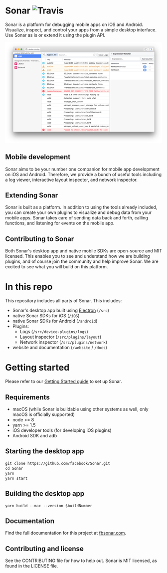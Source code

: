 # Sonar ![Travis](https://travis-ci.org/facebook/Sonar.svg?branch=master)

Sonar is a platform for debugging mobile apps on iOS and Android. Visualize, inspect, and control your apps from a simple desktop interface. Use Sonar as is or extend it using the plugin API.

![Sonar](/website/static/img/splash@2x.png)

## Mobile development

Sonar aims to be your number one companion for mobile app development on iOS and Android. Therefore, we provide a bunch of useful tools including a log viewer, interactive layout inspector, and network inspector.

## Extending Sonar

Sonar is built as a platform. In addition to using the tools already included, you can create your own plugins to visualize and debug data from your mobile apps. Sonar takes care of sending data back and forth, calling functions, and listening for events on the mobile app.

## Contributing to Sonar

Both Sonar's desktop app and native mobile SDKs are open-source and MIT licensed. This enables you to see and understand how we are building plugins, and of course join the community and help improve Sonar. We are excited to see what you will build on this platform.

# In this repo

This repository includes all parts of Sonar. This includes:

* Sonar's desktop app built using [Electron](https://electronjs.org) (`/src`)
* native Sonar SDKs for iOS (`/iOS`)
* native Sonar SDKs for Android (`/android`)
* Plugins:
  * Logs (`/src/device-plugins/logs`)
  * Layout inspector (`/src/plugins/layout`)
  * Network inspector (`/src/plugins/network`)
* website and documentation (`/website` / `/docs`)

# Getting started

Please refer to our [Getting Started guide](https://fbsonar.com/docs/getting-started.html) to set up Sonar.

## Requirements

* macOS (while Sonar is buildable using other systems as well, only macOS is officially supported)
* node >= 8
* yarn >= 1.5
* iOS developer tools (for developing iOS plugins)
* Android SDK and adb

## Starting the desktop app

```
git clone https://github.com/facebook/Sonar.git
cd Sonar
yarn
yarn start
```

## Building the desktop app

```
yarn build --mac --version $buildNumber
```

## Documentation

Find the full documentation for this project at [fbsonar.com](https://fbsonar.com/docs).

## Contributing and license

See the CONTRIBUTING file for how to help out.
Sonar is MIT licensed, as found in the LICENSE file.
